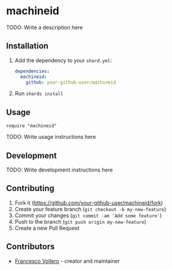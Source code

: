 # machineid

TODO: Write a description here

## Installation

1. Add the dependency to your `shard.yml`:

   ```yaml
   dependencies:
     machineid:
       github: your-github-user/machineid
   ```

2. Run `shards install`

## Usage

```crystal
require "machineid"
```

TODO: Write usage instructions here

## Development

TODO: Write development instructions here

## Contributing

1. Fork it (<https://github.com/your-github-user/machineid/fork>)
2. Create your feature branch (`git checkout -b my-new-feature`)
3. Commit your changes (`git commit -am 'Add some feature'`)
4. Push to the branch (`git push origin my-new-feature`)
5. Create a new Pull Request

## Contributors

- [Francesco Vollero](https://github.com/your-github-user) - creator and maintainer
